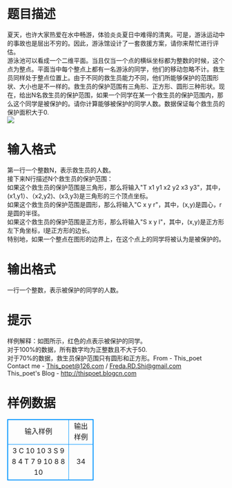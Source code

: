 # 

 
 # 题目描述 
夏天，也许大家热爱在水中畅游，体验炎炎夏日中难得的清爽。可是，游泳运动中的事故也是层出不穷的。因此，游泳馆设计了一套救援方案，请你来帮忙进行评估。<BR>游泳池可以看成一个二维平面。当且仅当一个点的横纵坐标都为整数的时候，这个点为整点。平面当中每个整点上都有一名游泳的同学，他们的移动忽略不计。救生员同样处于整点位置上。由于不同的救生员能力不同，他们所能够保护的范围形状、大小也是不一样的。救生员的保护范围有三角形、正方形、圆形三种形状。现在，给出N名救生员的保护范围，如果一个同学在某一个救生员的保护范围内，那么这个同学是被保护的。请你计算能够被保护的同学人数。数据保证每个救生员的保护面积大于0.<BR><img src="/source/joyoi/tyvj-1867/img/aHR0cDovL3d3dy5qb3lvaS5jbi9wcm9ibGVtL3R5dmotMTg2Ny9odHRwOi8vZmlsZS0wMi5ibG9nY24uY29tL3dwMDIvTTAwLzA1L0Y3L3dLZ0tDMUFyWXZvQUFBQUFBQUJ4RFZLN29FazQ2Ni5qcGc=.jpg" border=0 align=middle> 

 
 # 输入格式 
第一行一个整数N，表示救生员的人数。<BR>接下来N行描述N个救生员的保护范围：<BR>如果这个救生员的保护范围是三角形，那么将输入"T&nbsp;x1&nbsp;y1&nbsp;x2&nbsp;y2&nbsp;x3&nbsp;y3"，其中，(x1,y1）、（x2,y2)、(x3,y3)是三角形的三个顶点坐标。<BR>如果这个救生员的保护范围是圆形，那么将输入"C&nbsp;x&nbsp;y&nbsp;r"，其中，(x,y)是圆心，r是圆的半径。<BR>如果这个救生员的保护范围是正方形，那么将输入"S&nbsp;x&nbsp;y&nbsp;l"，其中，(x,y)是正方形左下角坐标，l是正方形的边长。<BR>特别地，如果一个整点在图形的边界上，在这个点上的同学将被认为是被保护的。 

 
 # 输出格式 
一行一个整数，表示被保护的同学的人数。 

 
 # 提示 
样例解释：如图所示，红色的点表示被保护的同学。<BR>对于100%的数据，所有数字均为正整数且不大于50.<BR>对于70%的数据，救生员保护范围只有圆形和正方形。From&nbsp;-&nbsp;This_poet<BR>Contact&nbsp;me&nbsp;-&nbsp;This_poet@126.com&nbsp;/&nbsp;Freda.RD.Shi@gmail.com<BR>This_poet's&nbsp;Blog&nbsp;-&nbsp;http://thispoet.blogcn.com 
# 样例数据
<style>
        table,table tr th, table tr td { border:1px solid #0094ff; }
        table { width: 200px; min-height: 25px; line-height: 25px; text-align: center; border-collapse: collapse;}   
    </style>
<table>
	<tr>
		<td>输入样例</td>
		<td>输出样例</td>
	</tr>
<tr><td>3
C 10 10 3
S 9 8 4
T 7 9 10 8 8 10</td><td>34
</td></tr></table>
